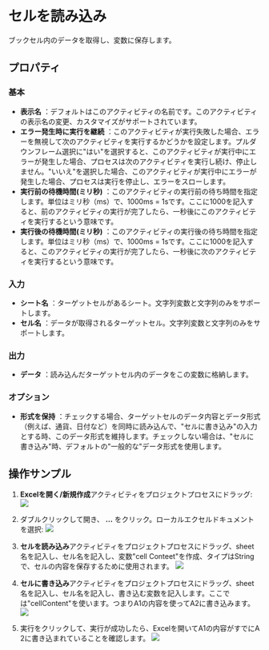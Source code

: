 # セルを読み込み

ブックセル内のデータを取得し、変数に保存します。

## プロパティ

### 基本

- **表示名** ：デフォルトはこのアクティビティの名前です。このアクティビティの表示名の変更、カスタマイズがサポートされています。
- **エラー発生時に実行を継続** ：このアクティビティが実行失敗した場合、エラーを無視して次のアクティビティを実行するかどうかを設定します。プルダウンフレーム選択に"はい"を選択すると、このアクティビティが実行中にエラーが発生した場合、プロセスは次のアクティビティを実行し続け、停止しません。"いいえ"を選択した場合、このアクティビティが実行中にエラーが発生した場合、プロセスは実行を停止し、エラーをスローします。
- **実行前の待機時間(ミリ秒)** ：このアクティビティの実行前の待ち時間を指定します。単位はミリ秒（ms）で、1000ms = 1sです。ここに1000を記入すると、前のアクティビティの実行が完了したら、一秒後にこのアクティビティを実行するという意味です。
- **実行後の待機時間(ミリ秒)** ：このアクティビティの実行後の待ち時間を指定します。単位はミリ秒（ms）で、1000ms = 1sです。ここに1000を記入すると、このアクティビティの実行が完了したら、一秒後に次のアクティビティを実行するという意味です。


### 入力

- **シート名** ：ターゲットセルがあるシート。文字列変数と文字列のみをサポートします。
- **セル名** ：データが取得されるターゲットセル。文字列変数と文字列のみをサポートします。

### 出力

- **データ** ：読み込んだターゲットセル内のデータをこの変数に格納します。

### オプション

- **形式を保持** ：チェックする場合、ターゲットセルのデータ内容とデータ形式（例えば、通貨、日付など）を同時に読み込んで、"セルに書き込み"の入力とする時、このデータ形式を維持します。チェックしない場合は、"セルに書き込み"時、デフォルトの"一般的な"データ形式を使用します。
## 操作サンプル

1. **Excelを開く/新規作成**アクティビティをプロジェクトプロセスにドラッグ:
![](https://docimages.blob.core.chinacloudapi.cn/images/Activities/OpenExcel1.png)

2. ダブルクリックして開き、 **...** をクリック。ローカルエクセルドキュメントを選択:
![](https://docimages.blob.core.chinacloudapi.cn/images/Activities/OpenExcel2.png)

3. **セルを読み込み**アクティビティをプロジェクトプロセスにドラッグ、sheet名を記入し、セル名を記入し、変数"cell Conteet"を作成、タイプはStringで、セルの内容を保存するために使用されます。
![](https://docimages.blob.core.chinacloudapi.cn/images/Activities/ReadCell1.png)

4. **セルに書き込み**アクティビティをプロジェクトプロセスにドラッグ、sheet名を記入し、セル名を記入し、書き込む変数を記入します。ここでは"cellContent"を使います。つまりA1の内容を使ってA2に書き込みます。
![](https://docimages.blob.core.chinacloudapi.cn/images/Activities/ReadCell2.png)

5. 実行をクリックして、実行が成功したら、Excelを開いてA1の内容がすでにA 2に書き込まれていることを確認します。
![](https://docimages.blob.core.chinacloudapi.cn/images/Activities/ReadCell3.png)
